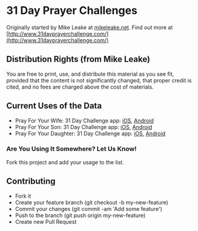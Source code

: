 # 31 Day Prayer Challenges

Originally started by Mike Leake at [mikeleake.net](http://mikeleake.net).  Find out more at [http://www.31dayprayerchallenge.com/](http://www.31dayprayerchallenge.com/)

## Distribution Rights (from Mike Leake)

You are free to print, use, and distribute this material as you see fit, provided that the content is not significantly changed, that proper credit is cited, and no fees are charged above the cost of materials.

## Current Uses of the Data

* Pray For Your Wife: 31 Day Challenge app: [iOS](http://bit.ly/p4w31_ios), [Android](http://bit.ly/p4w31_android)
* Pray For Your Son: 31 Day Challenge app: [iOS](http://bit.ly/p4s31_ios), [Android](http://bit.ly/p4s31_android)
* Pray For Your Daughter: 31 Day Challenge app: [iOS](http://bit.ly/p4d31_ios), [Android](http://bit.ly/p4d31_android)

### Are You Using It Somewhere? Let Us Know!

Fork this project and add your usage to the list.

## Contributing

* Fork it
* Create your feature branch (git checkout -b my-new-feature)
* Commit your changes (git commit -am 'Add some feature')
* Push to the branch (git push origin my-new-feature)
* Create new Pull Request
